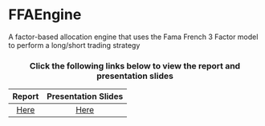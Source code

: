 # FFAEngine
A factor-based allocation engine that uses the Fama French 3 Factor model to perform a long/short trading strategy

<h3 align="center">Click the following links below to view the report and presentation slides</h3>

<div align="center">
  
| Report | Presentation Slides |
|:--: |:--:|
| [Here](https://github.com/schan-2040/ffa-engine/blob/master/FFAEngine%20Report.pdf) | [Here](https://github.com/schan-2040/ffa-engine/blob/master/FFAEngine%20Slides.pdf) |

</div>  
